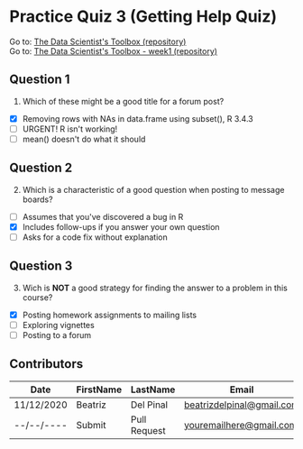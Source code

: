# Practice Quiz 3 (Getting Help Quiz)

Go to: [The Data Scientist's Toolbox (repository)](https://github.com/bea314/CourseraDS/tree/main/1_The%20Data%20Scientist's%20Toolbox)  
Go to: [The Data Scientist's Toolbox - week1 (repository)](https://github.com/bea314/CourseraDS/tree/main/1_The%20Data%20Scientist's%20Toolbox/week%201)

## Question 1
1. Which of these might be a good title for a forum post?
- [x] Removing rows with NAs in data.frame using subset(), R 3.4.3
- [ ] URGENT! R isn't working!
- [ ] mean() doesn't do what it should

## Question 2
2. Which is a characteristic of a good question when posting to message boards?
- [ ] Assumes that you've discovered a bug in R
- [x] Includes follow-ups if you answer your own question
- [ ] Asks for a code fix without explanation

## Question 3
3. Wich is **NOT** a good strategy for finding the answer to a problem in this course?
- [x] Posting homework assignments to mailing lists
- [ ] Exploring vignettes
- [ ] Posting to a forum

## Contributors
Date | FirstName | LastName | Email
--- | --- | --- | ---
11/12/2020 | Beatriz |  Del Pinal |  <beatrizdelpinal@gmail.com>
--/--/---- | Submit |  Pull Request | <youremailhere@gmail.com>
